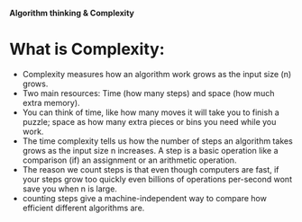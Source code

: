 **Algorithm thinking & Complexity**

# What is Complexity:

- Complexity measures how an algorithm work grows as the input size (n) grows.
- Two main resources: Time (how many steps) and space (how much extra memory).
- You can think of time, like how many moves it will take you to finish a puzzle; space as how many extra pieces or bins you need while you work.
- The time complexity tells us how the number of steps an algorithm takes grows as the input size n increases. A step is a basic operation like a comparison (if) an assignment or an arithmetic operation.
- The reason we count steps is that even though computers are fast, if your steps grow too quickly even billions of operations per-second wont save you when n is large.
- counting steps give a machine-independent way to compare how efficient different algorithms are.
